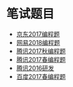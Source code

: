 笔试题目
====
* [京东2017编程题](https://github.com/Tramac/NewCoder/tree/master/JingDong2017)
* [网易2018编程题](https://github.com/Tramac/NewCoder/tree/master/WangYi2018)
* [腾讯2017秋编程题](https://github.com/Tramac/NewCoder/tree/master/Tencent2017)
* [腾讯2017春编程题](https://github.com/Tramac/NewCoder/tree/master/Tencent2017Spring)
* [腾讯2016研发](https://github.com/Tramac/NewCoder/tree/master/Tencent2016)
* [百度2017春编程题](https://github.com/Tramac/NewCoder/tree/master/BaiDu2017Spring)
